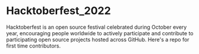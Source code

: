 # Hacktoberfest_2022
Hacktoberfest is an open source festival celebrated during October every year, encouraging people worldwide to actively participate and contribute to participating open source projects hosted across GitHub. Here's a repo for first time contributors.
